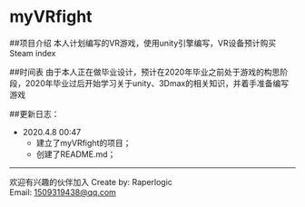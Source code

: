 # myVRfight

##项目介绍
本人计划编写的VR游戏，使用unity引擎编写，VR设备预计购买Steam index  

##时间表
由于本人正在做毕业设计，预计在2020年毕业之前处于游戏的构思阶段，2020年毕业过后开始学习关于unity、3Dmax的相关知识，并着手准备编写游戏  

##更新日志：

* 2020.4.8 00:47
  * 建立了myVRfight的项目；
  * 创建了README.md；
  
***
欢迎有兴趣的伙伴加入
Create by: Raperlogic  
Email: 1509319438@qq.com
